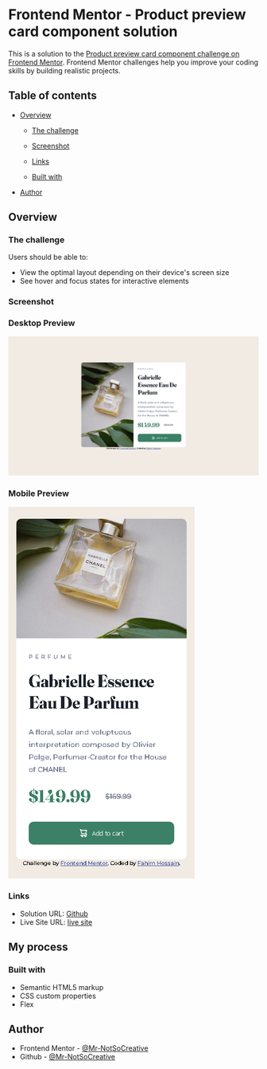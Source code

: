 # Frontend Mentor - Product preview card component solution

This is a solution to the [Product preview card component challenge on Frontend Mentor](https://www.frontendmentor.io/challenges/product-preview-card-component-GO7UmttRfa). Frontend Mentor challenges help you improve your coding skills by building realistic projects.

## Table of contents

- [Overview](#overview)

  - [The challenge](#the-challenge)
  - [Screenshot](#screenshot)
  - [Links](#links)

  - [Built with](#built-with)

- [Author](#author)


## Overview

### The challenge

Users should be able to:

- View the optimal layout depending on their device's screen size
- See hover and focus states for interactive elements

### Screenshot
### Desktop Preview

![img.png](./images/Screenshot-desktop.png)

### Mobile Preview

![img.png](./images/Screenshot-mobile.png)



### Links

- Solution URL: [Github](https://github.com/Mr-NotSoCreative/product-preview-card-component-main)
- Live Site URL: [live site](https://mr-notsocreative.github.io/product-preview-card-component-main/)

## My process

### Built with

- Semantic HTML5 markup
- CSS custom properties
- Flex

## Author

- Frontend Mentor - [@Mr-NotSoCreative](https://www.frontendmentor.io/profile/Mr-NotSoCreative)
- Github - [@Mr-NotSoCreative](https://github.com/Mr-NotSoCreative)




